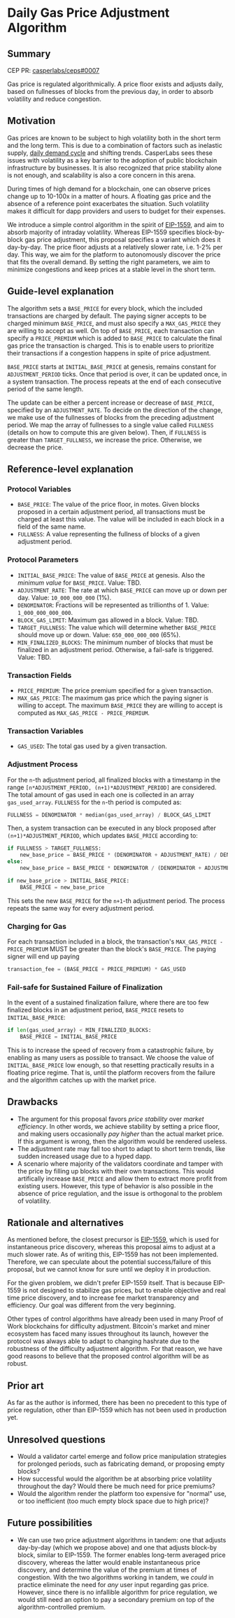 # Daily Gas Price Adjustment Algorithm

## Summary

[summary]: #summary

CEP PR: [casperlabs/ceps#0007](https://github.com/casperlabs/ceps/pull/0007)

Gas price is regulated algorithmically. A price floor exists and adjusts daily, based on fullnesses of blocks from the previous day, in order to absorb volatility and reduce congestion.

## Motivation

[motivation]: #motivation

Gas prices are known to be subject to high volatility both in the short term and the long term. This is due to a combination of factors such as inelastic supply, [daily demand cycle](https://solmaz.io/2019/10/21/gas-price-fee-volatility/) and shifting trends. CasperLabs sees these issues with volatility as a key barrier to the adoption of public blockchain infrastructure by businesses. It is also recognized that price stability alone is not enough, and scalability is also a core concern in this arena.

During times of high demand for a blockchain, one can observe prices change up to 10-100x in a matter of hours. A floating gas price and the absence of a reference point exacerbates the situation. Such volatility makes it difficult for dapp providers and users to budget for their expenses.

We introduce a simple control algorithm in the spirit of [EIP-1559](https://github.com/ethereum/EIPs/blob/master/EIPS/eip-1559.md), and aim to absorb majority of intraday volatility. Whereas EIP-1559 specifies block-by-block gas price adjustment, this proposal specifies a variant which does it day-by-day. The price floor adjusts at a relatively slower rate, i.e. 1-2% per day. This way, we aim for the platform to autonomously discover the price that fits the overall demand. By setting the right parameters, we aim to minimize congestions and keep prices at a stable level in the short term.

## Guide-level explanation

[guide-level-explanation]: #guide-level-explanation

The algorithm sets a `BASE_PRICE` for every block, which the included transactions are charged by default. The paying signer accepts to be charged minimum `BASE_PRICE`, and must also specify a `MAX_GAS_PRICE` they are willing to accept as well. On top of `BASE_PRICE`, each transaction can specify a `PRICE_PREMIUM` which is added to `BASE_PRICE` to calculate the final gas price the transaction is charged. This is to enable users to prioritize their transactions if a congestion happens in spite of price adjustment.

`BASE_PRICE` starts at `INITIAL_BASE_PRICE` at genesis, remains constant for `ADJUSTMENT_PERIOD` ticks. Once that period is over, it can be updated once, in a system transaction. The process repeats at the end of each consecutive period of the same length.

The update can be either a percent increase or decrease of `BASE_PRICE`, specified by an `ADJUSTMENT_RATE`. To decide on the direction of the change, we make use of the fullnesses of blocks from the preceding adjustment period. We map the array of fullnesses to a single value called `FULLNESS` (details on how to compute this are given below). Then, if `FULLNESS` is greater than `TARGET_FULLNESS`, we increase the price. Otherwise, we decrease the price.

## Reference-level explanation

[reference-level-explanation]: #reference-level-explanation

### Protocol Variables

- `BASE_PRICE`: The value of the price floor, in motes. Given blocks proposed in a certain adjustment period, all transactions must be charged at least this value. The value will be included in each block in a field of the same name.
- `FULLNESS`: A value representing the fullness of blocks of a given adjustment period.

### Protocol Parameters

- `INITIAL_BASE_PRICE`: The value of `BASE_PRICE` at genesis. Also the *minimum value* for `BASE_PRICE`. Value: TBD.
- `ADJUSTMENT_RATE`: The rate at which `BASE_PRICE` can move up or down per day. Value: `10_000_000_000` (1%).
- `DENOMINATOR`: Fractions will be represented as trillionths of 1. Value: `1_000_000_000_000`.
- `BLOCK_GAS_LIMIT`: Maximum gas allowed in a block. Value: TBD.
- `TARGET_FULLNESS`: The value which will determine whether `BASE_PRICE` should move up or down. Value: `650_000_000_000` (65%).
- `MIN_FINALIZED_BLOCKS`: The minimum number of blocks that must be finalized in an adjustment period. Otherwise, a fail-safe is triggered. Value: TBD.

### Transaction Fields

- `PRICE_PREMIUM`: The price premium specified for a given transaction.
- `MAX_GAS_PRICE`: The maximum gas price which the paying signer is willing to accept. The maximum `BASE_PRICE` they are willing to accept is computed as `MAX_GAS_PRICE - PRICE_PREMIUM`.

### Transaction Variables

- `GAS_USED`: The total gas used by a given transaction.

### Adjustment Process

For the `n`-th adjustment period, all finalized blocks with a timestamp in the range `[n*ADJUSTMENT_PERIOD, (n+1)*ADJUSTMENT_PERIOD]` are considered. The total amount of gas used in each one is collected in an array `gas_used_array`. `FULLNESS` for the `n`-th period is computed as:

```python
FULLNESS = DENOMINATOR * median(gas_used_array) / BLOCK_GAS_LIMIT
```

Then, a system transaction can be executed in any block proposed after `(n+1)*ADJUSTMENT_PERIOD`, which updates `BASE_PRICE` according to:

```python
if FULLNESS > TARGET_FULLNESS:
    new_base_price = BASE_PRICE * (DENOMINATOR + ADJUSTMENT_RATE) / DENOMINATOR
else:
    new_base_price = BASE_PRICE * DENOMINATOR / (DENOMINATOR + ADJUSTMENT_RATE)

if new_base_price > INITIAL_BASE_PRICE:
    BASE_PRICE = new_base_price
```

This sets the new `BASE_PRICE` for the `n+1`-th adjustment period. The process repeats the same way for every adjustment period.

### Charging for Gas

For each transaction included in a block, the transaction's `MAX_GAS_PRICE - PRICE_PREMIUM` MUST be greater than the block's `BASE_PRICE`. The paying signer will end up paying

```python
transaction_fee = (BASE_PRICE + PRICE_PREMIUM) * GAS_USED
```

### Fail-safe for Sustained Failure of Finalization

In the event of a sustained finalization failure, where there are too few finalized blocks in an adjustment period, `BASE_PRICE` resets to `INITIAL_BASE_PRICE`:

```python
if len(gas_used_array) < MIN_FINALIZED_BLOCKS:
    BASE_PRICE = INITIAL_BASE_PRICE
```

This is to increase the speed of recovery from a catastrophic failure, by enabling as many users as possible to transact. We choose the value of `INITIAL_BASE_PRICE` low enough, so that resetting practically results in a floating price regime. That is, until the platform recovers from the failure and the algorithm catches up with the market price.

## Drawbacks

[drawbacks]: #drawbacks

- The argument for this proposal favors *price stability* over *market efficiency*. In other words, we achieve stability by setting a price floor, and making users occasionally *pay higher* than the actual market price. If this argument is wrong, then the algorithm would be rendered useless.
- The adjustment rate may fall too short to adapt to short term trends, like sudden increased usage due to a hyped dapp.
- A scenario where majority of the validators coordinate and tamper with the price by filling up blocks with their own transactions. This would artifically increase `BASE_PRICE` and allow them to extract more profit from existing users. However, this type of behavior is also possible in the absence of price regulation, and the issue is orthogonal to the problem of volatility.

## Rationale and alternatives

[rationale-and-alternatives]: #rationale-and-alternatives

As mentioned before, the closest precursor is [EIP-1559](https://github.com/ethereum/EIPs/blob/master/EIPS/eip-1559.md), which is used for instantaneous price discovery, whereas this proposal aims to adjust at a much slower rate. As of writing this, EIP-1559 has not been implemented. Therefore, we can speculate about the potential success/failure of this proposal, but we cannot know for sure until we deploy it in production.

For the given problem, we didn't prefer EIP-1559 itself. That is because EIP-1559 is not designed to stabilize gas prices, but to enable objective and real time price discovery, and to increase fee market transparency and efficiency. Our goal was different from the very beginning.

Other types of control algorithms have already been used in many Proof of Work blockchains for difficulty adjustment. Bitcoin's market and miner ecosystem has faced many issues throughout its launch, however the protocol was always able to adapt to changing hashrate due to the robustness of the difficulty adjustment algorithm. For that reason, we have good reasons to believe that the proposed control algorithm will be as robust.

## Prior art

[prior-art]: #prior-art

As far as the author is informed, there has been no precedent to this type of price regulation, other than EIP-1559 which has not been used in production yet.

## Unresolved questions

[unresolved-questions]: #unresolved-questions

- Would a validator cartel emerge and follow price manipulation strategies for prolonged periods, such as fabricating demand, or proposing empty blocks?
- How successful would the algorithm be at absorbing price volatility throughout the day? Would there be much need for price premiums?
- Would the algorithm render the platform too expensive for "normal" use, or too inefficient (too much empty block space due to high price)?

## Future possibilities

[future-possibilities]: #future-possibilities

- We can use two price adjustment algorithms in tandem: one that adjusts day-by-day (which we propose above) and one that adjusts block-by block, similar to EIP-1559. The former enables long-term averaged price discovery, whereas the latter would enable instantaneous price discovery, and determine the value of the premium at times of congestion. With the two algorithms working in tandem, we *could* in practice eliminate the need for *any* user input regarding gas price. However, since there is no infallible algorithm for price regulation, we would still need an option to pay a secondary premium on top of the algorithm-controlled premium.
